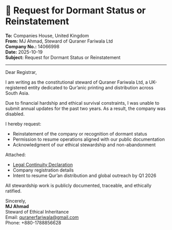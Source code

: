 # 📄 Request for Dormant Status or Reinstatement

**To:** Companies House, United Kingdom  
**From:** MJ Ahmad, Steward of Quraner Fariwala Ltd  
**Company No.:** 14066998  
**Date:** 2025-10-19  
**Subject:** Request for Dormant Status or Reinstatement

---

Dear Registrar,

I am writing as the constitutional steward of Quraner Fariwala Ltd, a UK-registered entity dedicated to Qur’anic printing and distribution across South Asia.

Due to financial hardship and ethical survival constraints, I was unable to submit annual updates for the past two years. As a result, the company was disabled.

I hereby request:

- Reinstatement of the company or recognition of dormant status  
- Permission to resume operations aligned with our public documentation  
- Acknowledgment of our ethical stewardship and non-abandonment

Attached:

- [Legal Continuity Declaration](../quraner-fariwala-legal-continuity.md)  
- Company registration details  
- Intent to resume Qur’an distribution and global outreach by Q1 2026

All stewardship work is publicly documented, traceable, and ethically ratified.

Sincerely,  
**MJ Ahmad**  
Steward of Ethical Inheritance  
Email: quranerfariwala@gmail.com  
Phone: +880-1788856628

